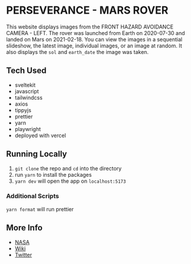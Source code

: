 # PERSEVERANCE - MARS ROVER

This website displays images from the FRONT HAZARD AVOIDANCE CAMERA - LEFT. The rover was launched from Earth on 2020-07-30 and landed on Mars on 2021-02-18. You can view the images in a sequential slideshow, the latest image, individual images, or an image at random. It also displays the `sol` and `earth_date` the image was taken.

## Tech Used

- sveltekit
- javascript
- tailwindcss
- axios
- tippyjs
- prettier
- yarn
- playwright
- deployed with vercel

## Running Locally

1. `git clone` the repo and `cd` into the directory
2. run `yarn` to install the packages
3. `yarn dev` will open the app on `localhost:5173`

### Additional Scripts

`yarn format` will run prettier

## More Info

- [NASA](https://www.nasa.gov/perseverance)
- [Wiki](<https://wikiless.org/wiki/Perseverance_(rover)>)
- [Twitter](https://twitter.com/nasapersevere)
